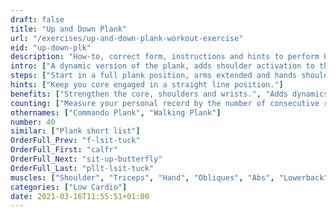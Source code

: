 ```yaml
---
draft: false
title: "Up and Down Plank"
url: "/exercises/up-and-down-plank-workout-exercise"
eid: "up-down-plk"
description: "How-to, correct form, instructions and hints to perform Up and Down Plank. Similar exercises and video demo"
intro: ["A dynamic version of the plank, adds shoulder activation to the benefits of the plank. It is also a cardio exercise, as your heat will pump strongly after some repetitions."]
steps: ["Start in a full plank position, arms extended and hands shoulder-width.", "Bend one arm so that the elbow touches the ground.", "Bend the other arm, so that bows elbows touch the group. Now you are in an elbow plank position.", "Extend the first arm again.", "Extend the second arm, returning to the full plank position.", "This is one repetition.", "Repeat half of the exercise lowering your right side first, do the other half lowering the left side first."]
hints: ["Keep you core engaged in a straight line position."]
benefits: ["Strengthen the core, shoulders and wrists.", "Adds dynamics to the plank exercise."]
counting: ["Measure your personal record by the number of consecutive repetitions."]
othernames: ["Commando Plank", "Walking Plank"]
number: 40
similar: ["Plank short list"]
OrderFull_Prev: "f-lsit-tuck"
OrderFull_First: "calfr"
OrderFull_Next: "sit-up-butterfly"
OrderFull_Last: "pllt-lsit-tuck"
muscles: ["Shoulder", "Triceps", "Hand", "Obliques", "Abs", "Lowerback", "Glutes"]
categories: ["Low Cardio"]
date: 2021-03-16T11:55:51+01:00
---
```


